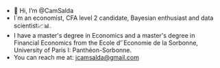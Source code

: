 - 👋 Hi, I’m @CamSalda
- I´m an economist, CFA level 2 candidate, Bayesian enthusiast and data scientist📈📊.
- I have a master's degree in Economics and a master's degree in Financial Economics from the Ecole d’´Economie de la Sorbonne, University of Paris I: Panthéon-Sorbonne.
- You can reach me at: jcamsalda@gmail.com
